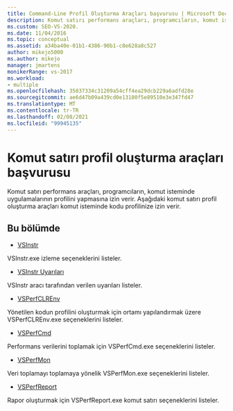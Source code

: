 ```yaml
---
title: Command-Line Profil Oluşturma Araçları başvurusu | Microsoft Docs
description: Komut satırı performans araçları, programcıların, komut isteminde uygulamalarının profilini kurmasını sağlar. Ayrıntılara yönelik bağlantılarla birlikte bkz. araçlara genel bakış.
ms.custom: SEO-VS-2020.
ms.date: 11/04/2016
ms.topic: conceptual
ms.assetid: a34ba40e-01b1-4386-90b1-c8e628a8c527
author: mikejo5000
ms.author: mikejo
manager: jmartens
monikerRange: vs-2017
ms.workload:
- multiple
ms.openlocfilehash: 35037334c31209a54cff4ea29dcb229a6adfd28e
ms.sourcegitcommit: ae6d47b09a439cd0e13180f5e89510e3e347fd47
ms.translationtype: MT
ms.contentlocale: tr-TR
ms.lasthandoff: 02/08/2021
ms.locfileid: "99945135"
---
```

# <a name="command-line-profiling-tools-reference"></a>Komut satırı profil oluşturma araçları başvurusu
Komut satırı performans araçları, programcıların, komut isteminde uygulamalarının profilini yapmasına izin verir. Aşağıdaki komut satırı profil oluşturma araçları komut isteminde kodu profilinize izin verir.

## <a name="in-this-section"></a>Bu bölümde
- [VSInstr](../profiling/vsinstr.md)

 VSInstr.exe izleme seçeneklerini listeler.

- [VSInstr Uyarıları](../profiling/vsinstr-warnings.md)

 VSInstr aracı tarafından verilen uyarıları listeler.

- [VSPerfCLREnv](../profiling/vsperfclrenv.md)

 Yönetilen kodun profilini oluşturmak için ortamı yapılandırmak üzere VSPerfCLREnv.exe seçeneklerini listeler.

- [VSPerfCmd](../profiling/vsperfcmd.md)

 Performans verilerini toplamak için VSPerfCmd.exe seçeneklerini listeler.

- [VSPerfMon](../profiling/vsperfmon.md)

 Veri toplamayı toplamaya yönelik VSPerfMon.exe seçeneklerini listeler.

- [VSPerfReport](../profiling/vsperfreport.md)

 Rapor oluşturmak için VSPerfReport.exe komut satırı seçeneklerini listeler.
